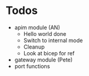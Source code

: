 # Todos

- apim module (AN)
  - Hello world done
  - Switch to internal mode
  - Cleanup
  - Look at bicep for ref
- gateway module (Pete)
- port functions
